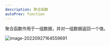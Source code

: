 ```yaml
---
description: 聚合函数
autoPrev: function
---
```


聚合函数作用于一组数据，并对一组数据返回一个值。

![image-20220927164559691](http://img.zxqs.top/20220927164608.png)